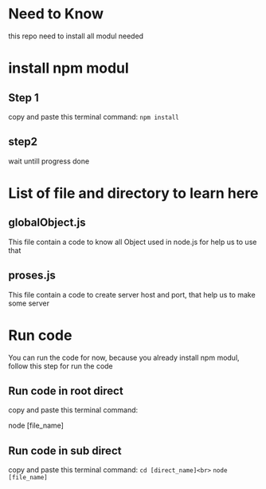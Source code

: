 # Need to Know
this repo need to install all modul needed <br>

# install npm modul

Step 1
--
copy and paste this terminal command:
`npm install`

step2
--
wait untill progress done

# List of file and directory to learn here

globalObject.js
--
This file contain a code to know all Object used in node.js for help us to use that

proses.js
--
This file contain a code to create server host and port, that help us to make some server

# Run code

You can run the code for now, because you already install npm modul, follow this step for run the code

Run code in root direct
--
copy and paste this terminal command:

node [file_name]

Run code in sub direct
--
copy and paste this terminal command:
`cd [direct_name]<br>`
`node [file_name]`
